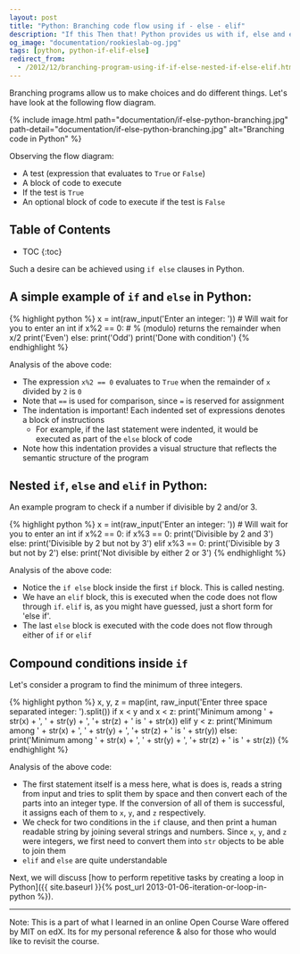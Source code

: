 ```yaml
---
layout: post
title: "Python: Branching code flow using if - else - elif"
description: "If this Then that! Python provides us with if, else and elif to add conditions in code and branch it like a tree"
og_image: "documentation/rookieslab-og.jpg"
tags: [python, python-if-elif-else]
redirect_from:
  - /2012/12/branching-program-using-if-if-else-nested-if-else-elif.html
---
```


Branching programs allow us to make choices and do different things. Let's have look at the following flow diagram.

{% include image.html path="documentation/if-else-python-branching.jpg" path-detail="documentation/if-else-python-branching.jpg" alt="Branching code in Python" %}

Observing the flow diagram:

 - A test (expression that evaluates to `True` or `False`)
 - A block of code to execute
 - If the test is `True`
 - An optional block of code to execute if the test is `False`

<h2> Table of Contents </h2>

* TOC
{:toc}

Such a desire can be achieved using `if else` clauses in Python.

## A simple example of `if` and `else` in Python:

{% highlight python %}
x = int(raw_input('Enter an integer: ')) # Will wait for you to enter an int
if x%2 == 0:  # % (modulo) returns the remainder when x/2
    print('Even')
else:
    print('Odd')
print('Done with condition')
{% endhighlight %}


Analysis of the above code:

 - The expression `x%2 == 0` evaluates to `True` when the remainder of `x` divided by `2` is `0`
 - Note that `==` is used for comparison, since `=` is reserved for assignment
 - The indentation is important! Each indented set of expressions denotes a block of instructions
   - For example, if the last statement were indented, it would be executed as part of the `else` block of code
 - Note how this indentation provides a visual structure that reflects the semantic structure of the program


## Nested `if`, `else` and `elif` in Python:

An example program to check if a number if divisible by 2 and/or 3.

{% highlight python %}
x = int(raw_input('Enter an integer: ')) # Will wait for you to enter an int
if x%2 == 0:
    if x%3 == 0:
        print('Divisible by 2 and 3')
    else:
        print('Divisible by 2 but not by 3')
elif x%3 == 0:
    print('Divisible by 3 but not by 2')
else:
    print('Not divisible by either 2 or 3')
{% endhighlight %}

Analysis of the above code:

 - Notice the `if else` block inside the first `if` block. This is called nesting.
 - We have an `elif` block, this is executed when the code does not flow through `if`. `elif` is, as you might have guessed, just a short form for 'else if'.
 - The last `else` block is executed with the code does not flow through either of `if` or `elif`

## Compound conditions inside `if`

Let's consider a program to find the minimum of three integers.

{% highlight python %}
x, y, z = map(int, raw_input('Enter three space separated integer: ').split())
if x < y and x < z:
    print('Minimum among ' + str(x) + ', ' + str(y) + ', '+ str(z) + ' is ' + str(x))
elif y < z:
    print('Minimum among ' + str(x) + ', ' + str(y) + ', '+ str(z) + ' is ' + str(y))
else:
    print('Minimum among ' + str(x) + ', ' + str(y) + ', '+ str(z) + ' is ' + str(z))
{% endhighlight %}

Analysis of the above code:

 - The first statement itself is a mess here, what is does is, reads a string from input and tries to split them by space and then convert each of the parts into an integer type. If the conversion of all of them is successful, it assigns each of them to `x`, `y`, and `z` respectively.
 - We check for two conditions in the `if` clause, and then print a human readable string by joining several strings and numbers. Since `x`, `y`, and `z` were integers, we first need to convert them into `str` objects to be able to join them
 - `elif` and `else` are quite understandable

Next, we will discuss [how to perform repetitive tasks by creating a loop in Python]({{ site.baseurl }}{% post_url 2013-01-06-iteration-or-loop-in-python %}).

---

Note:
This is a part of what I learned in an online Open Course Ware offered by MIT on edX.
Its for my personal reference & also for those who would like to revisit the course.
